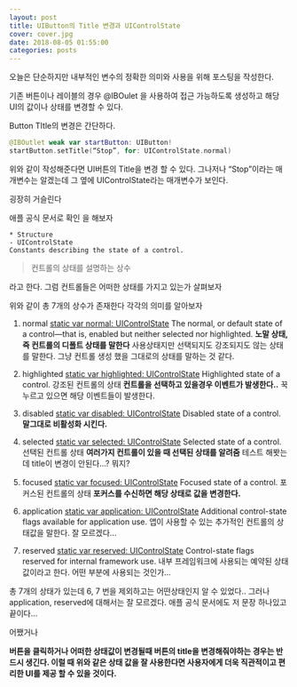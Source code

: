```yaml
---
layout: post
title: UIButton의 Title 변경과 UIControlState
cover: cover.jpg
date: 2018-08-05 01:55:00
categories: posts
---
```


오늘은 단순하지만 내부적인 변수의 정확한 의미와 사용을 위해 포스팅을 작성한다.

기존 버튼이나 레이블의 경우 @IBOulet 을 사용하여 접근 가능하도록 생성하고 해당 UI의 값이나 상태를 변경할 수 있다.

Button TItle의 변경은 간단하다.
```swift
@IBOutlet weak var startButton: UIButton!
startButton.setTitle(“Stop”, for: UIControlState.normal)
```

위와 같이 작성해준다면 UI버튼의 Title을 변경 할 수 있다.
그나저나 “Stop”이라는 매개변수는 알겠는데 그 옆에 UIControlState라는 매개변수가 보인다.

굉장히 거슬린다

애플 공식 문서로 확인 을 해보자

```
* Structure
- UIControlState
Constants describing the state of a control.
```

>  컨트롤의 상태를 설명하는 상수

라고 한다. 그럼 컨트롤들은 어떠한 상태를 가지고 있는가 살펴보자

위와 같이 총 7개의 상수가 존재한다
각각의 의미를 알아보자


1. normal
 [static var normal: UIControlState](apple-reference-documentation://hsOohbJNGp)
The normal, or default state of a control—that is, enabled but neither selected nor highlighted.
**노말 상태, 즉 컨트롤의 디폴트 상태를 말한다**
사용상태지만 선택되지도 강조되지도 않는 상태를 말한다.
그냥 컨트롤 생성 했을 그대로의 상태를 말하는 것 같다.

2. highlighted
 [static var highlighted: UIControlState](apple-reference-documentation://hsR9R_AZcL)
 Highlighted state of a control.
강조된 컨트롤의 상태
**컨트롤을 선택하고 있을경우 이벤트가 발생한다..**
꾹 누르고 있으면 해당 이벤트들이 발생한다.

3. disabled
 [static var disabled: UIControlState](apple-reference-documentation://hsFhBCJA3W)
Disabled state of a control.
**말그대로 비활성화 시킨다.**

4. selected
 [static var selected: UIControlState](apple-reference-documentation://hsJ1xMyvqf)
Selected state of a control.
선택된 컨트롤 상태
**여러가지 컨트롤이 있을 때 선택된 상태를 알려줌**
테스트 해봣는데 title이 변경이 안된다...? 뭐지?

5. focused
 [static var focused: UIControlState](apple-reference-documentation://hsnHv89VWq)
Focused state of a control.
포커스된 컨트롤의 상태
**포커스를 수신하면 해당 상태로 값을 변경한다.**

6. application
 [static var application: UIControlState](apple-reference-documentation://hsCZCKhQ7E)
Additional control-state flags available for application use.
앱이 사용할 수 있는 추가적인 컨트롤의 상태값을 말한다.
잘 모르겠다...

7. reserved
 [static var reserved: UIControlState](apple-reference-documentation://hsKY4g9Wmw)
Control-state flags reserved for internal framework use.
내부 프레임워크에 사용되는 예약된 상태 값이라고 한다.
어떤 부분에 사용되는 것인가...


총 7개의 상태가 있는데 6, 7 번을 제외하고는 어떤상태인지 알 수 있었다.. 그러나 application, reserved에 대해서는 잘 모르겠다. 애플 공식 문서에도 저 문장 하나있고 끝이다...

어쨌거나

**버튼을 클릭하거나 어떠한 상태값이 변경될때 버튼의 title을 변경해줘야하는 경우는 반드시 생긴다. 이럴 때 위와 같은 상태 값을 잘 사용한다면 사용자에게 더욱 직관적이고 편리한 UI를 제공 할 수 있을 것이다.**
